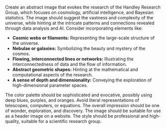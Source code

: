 Create an abstract image that evokes the research of the Handley Research Group, which focuses on cosmology, artificial intelligence, and Bayesian statistics.  The image should suggest the vastness and complexity of the universe, while hinting at the intricate patterns and connections revealed through data analysis and AI.  Consider incorporating elements like:

* **Cosmic webs or filaments:**  Representing the large-scale structure of the universe.
* **Nebulae or galaxies:** Symbolizing the beauty and mystery of the cosmos.
* **Flowing, interconnected lines or networks:**  Illustrating the interconnectedness of data and the flow of information.
* **Abstract geometric shapes:**  Hinting at the mathematical and computational aspects of the research.
* **A sense of depth and dimensionality:**  Conveying the exploration of high-dimensional parameter spaces.

The color palette should be sophisticated and evocative, possibly using deep blues, purples, and oranges.  Avoid literal representations of telescopes, computers, or equations.  The overall impression should be one of wonder, exploration, and discovery.  The image should be suitable for use as a header image on a website.  The style should be professional and high-quality, suitable for a scientific research group.
